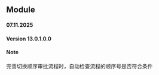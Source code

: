 ## Module <approval>

#### 07.11.2025
#### Version 13.0.1.0.0
#### Note
完善切换顺序审批流程时，自动检查流程的顺序号是否符合条件



